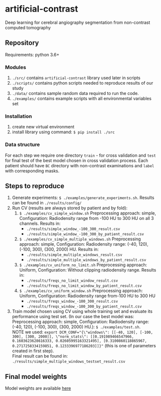 # artificial-contrast
Deep learning for cerebral angiography segmentation from non-contrast computed tomography

## Repository
Requirements: python 3.6+

### Modules
1. `./src/` contains `artificial-contrast` library used later in scripts
2. `./scripts/` contains python scripts needed to reproduce results of our study
3. `./data/` contains sample random data required to run the code.
4. `./examples/` contains example scripts with all environmental variables set


### Installation
1. create new virtual environment
2. install library using command: `$ pip install ./src`

### Data structure
For each step we require one directory `train` - for cross validation and `test` for final test of the best model chosen in cross validation process.
Each patient should have `BC` directory with non-contrast examinations and `label` with corresponding masks.


## Steps to reproduce

1. Generate experiments: `$ ./examples/generate_experiments.sh`. Results can be found in `./results/config/`
2. Run CV (results are always stored by patient and by fold):
    1. `$ ./examples/cv_simple_window.sh` Preprocessing approach: simple, Configuration: Radiodensity range from -100 HU to 300 HU on all 3 channels. Results in:
        - `./results/simple_window_-100_300_result.csv`
        - `./results/simple_window_-100_300_by_patient_result.csv`
    2. `$ ./examples/cv_simple_multiple_windows.sh` Preprocessing approach: simple, Configuration: Radiodensity range: (-40, 120), (-100, 300), (300, 2000) HU. Results in:
        - `./results/simple_multiple_windows_result.csv`
        - `./results/simple_multiple_windows_by_patient_result.csv`
    3. `$ ./examples/cv_uniform_no_limit.sh` Preprocessing approach: Uniform, Configuration: Without clipping radiodensity range. Results in:
        - `./results/freqs_no_limit_window_result.csv`
        - `./results/freqs_no_limit_window_by_patient_result.csv`
    4. `$ ./examples/cv_uniform_window.sh` Preprocessing approach: Uniform, Configuration: Radiodensity range from-100 HU to 300 HU
        - `./results/freqs_window_-100_300_result.csv`
        - `./results/freqs_window_-100_300_by_patient_result.csv`
3. Train model chosen using CV using whole training set and evaluate its performance using test set. (In our case the best model was: Preprocessing approach: simple, Configuration: Radiodensity range: (-40, 120), (-100, 300), (300, 2000) HU.): `$ ./examples/test.sh`. <br> NOTE we used: `export DCM_CONF="{\"windows\": [[-40, 120], [-100, 300], [300, 2000]], \"norm_stats\": [[0.191989466547966, 0.1603623628616333, 0.02605995163321495], [0.3100860118865967, 0.2717258334159851, 0.1233396977186203]]}"` (this is one of parameters created in first step). <br> Final result can be found in: `./results/simple_multiple_windows_testset_result.csv`


## Final model weights

Model weights are available [here](https://www.dropbox.com/s/4w4hjet84cnmoeb/artificial_contrast_simple_multiple_windows.pth)
